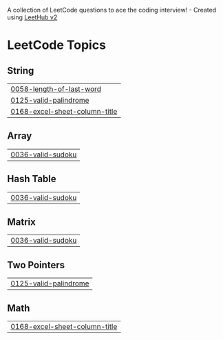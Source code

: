 A collection of LeetCode questions to ace the coding interview! - Created using [LeetHub v2](https://github.com/arunbhardwaj/LeetHub-2.0)
<!---LeetCode Topics Start-->
# LeetCode Topics
## String
|  |
| ------- |
| [0058-length-of-last-word](https://github.com/manusri06/september_2025/tree/master/0058-length-of-last-word) |
| [0125-valid-palindrome](https://github.com/manusri06/september_2025/tree/master/0125-valid-palindrome) |
| [0168-excel-sheet-column-title](https://github.com/manusri06/september_2025/tree/master/0168-excel-sheet-column-title) |
## Array
|  |
| ------- |
| [0036-valid-sudoku](https://github.com/manusri06/september_2025/tree/master/0036-valid-sudoku) |
## Hash Table
|  |
| ------- |
| [0036-valid-sudoku](https://github.com/manusri06/september_2025/tree/master/0036-valid-sudoku) |
## Matrix
|  |
| ------- |
| [0036-valid-sudoku](https://github.com/manusri06/september_2025/tree/master/0036-valid-sudoku) |
## Two Pointers
|  |
| ------- |
| [0125-valid-palindrome](https://github.com/manusri06/september_2025/tree/master/0125-valid-palindrome) |
## Math
|  |
| ------- |
| [0168-excel-sheet-column-title](https://github.com/manusri06/september_2025/tree/master/0168-excel-sheet-column-title) |
<!---LeetCode Topics End-->